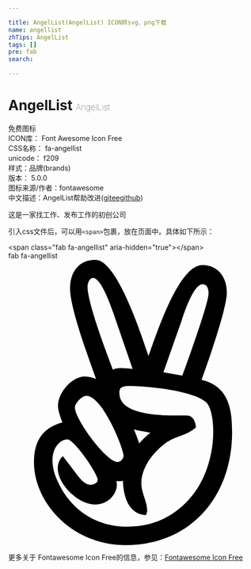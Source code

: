 ```yaml
---

title: AngelList(AngelList) ICON转svg、png下载
name: angellist
zhTips: AngelList
tags: []
pre: fab
search: 

---
```


# AngelList  <small style="font-size: 60%;font-weight: 100">AngelList</small>


<div class="detail-page">
<p>
<span><span class="badge-success badge">免费图标</span> </span>
<br/>
<span>
ICON库：
<span class="badge-secondary badge">Font Awesome Icon Free</span> 
</span>
<br/>
<span>
CSS名称：
<span class="badge-secondary badge">fa-angellist</span> 
</span>
<br/>
<span>
unicode：
<span class="badge-secondary badge">f209</span> 
<copy-btn content='f209' btn-title=""></copy-btn>
<copy-btn :content='String.fromCodePoint(parseInt("f209", 16))' btn-title="复制U"></copy-btn>
</span><br/><span>样式：<span class="badge-light badge">品牌(brands)</span></span>
<br/>
<span>
版本：
<span class="badge-secondary badge">5.0.0</span> 
</span>
<br/>
<span>图标来源/作者：<span class="badge-light badge">fontawesome</span></span> 
<br/>
<span class="zh-detail">中文描述：<span class="badge-primary badge">AngelList</span><span class="help-link"><span>帮助改进</span>(<a href="https://gitee.com/liuwave/icon-helper/edit/master/json/fontawesome/brands/angellist.json" target="_blank" rel="noopener noreferrer">gitee</a><a href="https://github.com/liuwave/icon-helper/edit/master/json/fontawesome/brands/angellist.json" target="_blank" rel="noopener noreferrer">github</a></span>)</span><br/>
</p>
</div><div class="description description alert alert-light">这是一家找工作、发布工作的初创公司</div>
<div class="alert alert-dark">
  <i class="fab fa-angellist fa-xs"></i>
  <i class="fab fa-angellist fa-sm"></i>
  <i class="fab fa-angellist fa-lg"></i>
  <i class="fab fa-angellist fa-2x"></i>
  <i class="fab fa-angellist fa-3x"></i>
  <i class="fab fa-angellist fa-5x"></i>
  <i class="fab fa-angellist fa-7x"></i>
</div>
<div>
  <p>引入css文件后，可以用<code>&lt;span&gt;</code>包裹，放在页面中。具体如下所示：    
  </p>
  <div class="alert alert-primary" style="font-size: 14px">
    &lt;span class="fab fa-angellist" aria-hidden="true"&gt;&lt;/span&gt;
    <copy-btn content='<span class="fab fa-angellist" aria-hidden="true"></span>'></copy-btn>
  </div>
  <div class="alert alert-secondary">
    <i class="fab fa-angellist"
    style="font-size: 24px"
    aria-hidden="true"></i> fab fa-angellist
    <copy-btn content="fab fa-angellist" btn-title="复制图标名称"></copy-btn>
  </div>
</div>
<div id="svg" class="svg-wrap">
<svg xmlns="http://www.w3.org/2000/svg" viewBox="0 0 448 512"><path d="M347.1 215.4c11.7-32.6 45.4-126.9 45.4-157.1 0-26.6-15.7-48.9-43.7-48.9-44.6 0-84.6 131.7-97.1 163.1C242 144 196.6 0 156.6 0c-31.1 0-45.7 22.9-45.7 51.7 0 35.3 34.2 126.8 46.6 162-6.3-2.3-13.1-4.3-20-4.3-23.4 0-48.3 29.1-48.3 52.6 0 8.9 4.9 21.4 8 29.7-36.9 10-51.1 34.6-51.1 71.7C46 435.6 114.4 512 210.6 512c118 0 191.4-88.6 191.4-202.9 0-43.1-6.9-82-54.9-93.7zM311.7 108c4-12.3 21.1-64.3 37.1-64.3 8.6 0 10.9 8.9 10.9 16 0 19.1-38.6 124.6-47.1 148l-34-6 33.1-93.7zM142.3 48.3c0-11.9 14.5-45.7 46.3 47.1l34.6 100.3c-15.6-1.3-27.7-3-35.4 1.4-10.9-28.8-45.5-119.7-45.5-148.8zM140 244c29.3 0 67.1 94.6 67.1 107.4 0 5.1-4.9 11.4-10.6 11.4-20.9 0-76.9-76.9-76.9-97.7.1-7.7 12.7-21.1 20.4-21.1zm184.3 186.3c-29.1 32-66.3 48.6-109.7 48.6-59.4 0-106.3-32.6-128.9-88.3-17.1-43.4 3.8-68.3 20.6-68.3 11.4 0 54.3 60.3 54.3 73.1 0 4.9-7.7 8.3-11.7 8.3-16.1 0-22.4-15.5-51.1-51.4-29.7 29.7 20.5 86.9 58.3 86.9 26.1 0 43.1-24.2 38-42 3.7 0 8.3.3 11.7-.6 1.1 27.1 9.1 59.4 41.7 61.7 0-.9 2-7.1 2-7.4 0-17.4-10.6-32.6-10.6-50.3 0-28.3 21.7-55.7 43.7-71.7 8-6 17.7-9.7 27.1-13.1 9.7-3.7 20-8 27.4-15.4-1.1-11.2-5.7-21.1-16.9-21.1-27.7 0-120.6 4-120.6-39.7 0-6.7.1-13.1 17.4-13.1 32.3 0 114.3 8 138.3 29.1 18.1 16.1 24.3 113.2-31 174.7zm-98.6-126c9.7 3.1 19.7 4 29.7 6-7.4 5.4-14 12-20.3 19.1-2.8-8.5-6.2-16.8-9.4-25.1z"/></svg>
</div>
<detail full-name='fa-angellist'></detail>
    
<div><p>更多关于  Fontawesome Icon Free的信息，参见：<a target="_blank" href="https://iconhelper.cn/fontawesome.html">Fontawesome Icon Free</a>
</p></div>
